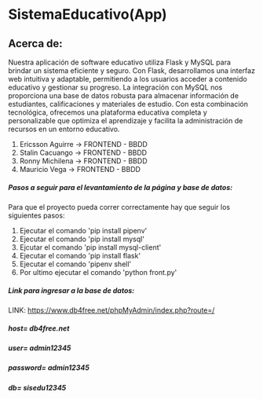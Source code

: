 # SistemaEducativo(App)
## Acerca de:
Nuestra aplicación de software educativo utiliza Flask y MySQL para brindar un sistema eficiente y seguro. Con Flask, desarrollamos una interfaz web intuitiva y adaptable, permitiendo a los usuarios acceder a contenido educativo y gestionar su progreso. La integración con MySQL nos proporciona una base de datos robusta para almacenar información de estudiantes, calificaciones y materiales de estudio. Con esta combinación tecnológica, ofrecemos una plataforma educativa completa y personalizable que optimiza el aprendizaje y facilita la administración de recursos en un entorno educativo.

1. Ericsson Aguirre -> FRONTEND - BBDD
2. Stalin Cacuango -> FRONTEND - BBDD
3. Ronny Michilena -> FRONTEND - BBDD
4. Mauricio Vega -> FRONTEND - BBDD

##### Pasos a seguir para el levantamiento de la página y base de datos:
Para que el proyecto pueda correr correctamente hay que seguir los siguientes pasos:
1. Ejecutar el comando 'pip install pipenv'
2. Ejecutar el comando 'pip install mysql'
3. Ejcutar el comando 'pip install mysql-client' 
4. Ejecutar el comando 'pip install flask'
5. Ejecutar el comando 'pipenv shell'
6. Por ultimo ejecutar el comando 'python front.py'

##### Link para ingresar a la base de datos:
LINK: https://www.db4free.net/phpMyAdmin/index.php?route=/
##### host= db4free.net
##### user= admin12345
##### password= admin12345
##### db= sisedu12345 
